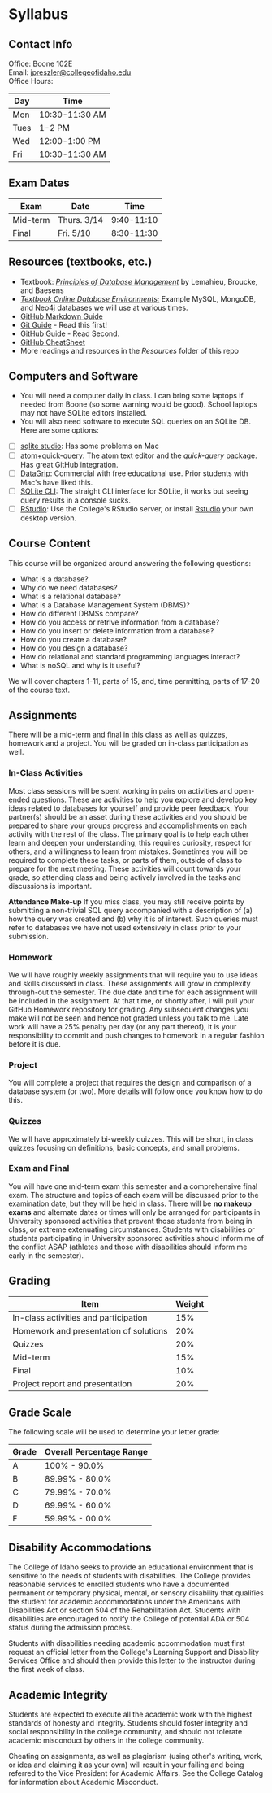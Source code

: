 # Syllabus

## Contact Info
Office: Boone 102E<br>
Email: jpreszler@collegeofidaho.edu <br>
Office Hours:<br>

Day | Time
----|-----
Mon | 10:30-11:30 AM
Tues| 1-2 PM
Wed | 12:00-1:00 PM
Fri | 10:30-11:30 AM

## Exam Dates

Exam | Date | Time
-----|------|------
Mid-term | Thurs. 3/14 | 9:40-11:10
Final | Fri. 5/10 | 8:30-11:30

## Resources (textbooks, etc.)
 * Textbook: [*Principles of Database Management*](https://www.amazon.com/Principles-Database-Management-Practical-Analyzing/dp/1107186129/) by Lemahieu, Broucke, and Baesens
 * [*Textbook Online Database Environments:*](https://www.pdbmbook.com/playground) Example MySQL, MongoDB, and Neo4j databases we will use at various times.
 * [GitHub Markdown Guide](https://guides.github.com/features/mastering-markdown/)
 * [Git Guide](http://rogerdudler.github.io/git-guide/) - Read this first!
 * [GitHub Guide](https://guides.github.com/introduction/git-handbook/) - Read Second.
 * [GitHub CheatSheet](https://education.github.com/git-cheat-sheet-education.pdf)
 * More readings and resources in the *Resources* folder of this repo

## Computers and Software
 * You will need a computer daily in class. I can bring some laptops if needed from Boone (so some warning would be good). School laptops may not have SQLite editors installed.
 * You will also need software to execute SQL queries on an SQLite DB. Here are some options:<br>
  - [ ] [sqlite studio](http://sqlitestudio.pl/): Has some problems on Mac
  - [ ] [atom+quick-query](https://atom.io): The atom text editor and the *quick-query* package. Has great GitHub integration.
  - [ ] [DataGrip](https://www.jetbrains.com/datagrip/): Commercial with free educational use. Prior students with Mac's have liked this.
  - [ ] [SQLite CLI](): The straight CLI interface for SQLite, it works but seeing query results in a console sucks.
  - [ ] [RStudio](https://rstudio.collegeofidaho.edu): Use the College's RStudio server, or install [Rstudio](https://www.rstudio.com) your own desktop version.

## Course Content
This course will be organized around answering the following questions:

* What is a database?
* Why do we need databases?
* What is a relational database?
* What is a Database Management System (DBMS)?
* How do different DBMSs compare?
* How do you access or retrive information from a database?
* How do you insert or delete information from a database?
* How do you create a database?
* How do you design a database?
* How do relational and standard programming languages interact?
* What is noSQL and why is it useful?

We will cover chapters 1-11, parts of 15, and, time permitting, parts of 17-20 of the course text.

## Assignments
There will be a mid-term and final in this class as well as quizzes, homework and a project. You will be graded on in-class participation as well.

### In-Class Activities
Most class sessions will be spent working in pairs on activities and open-ended questions. These are activities to help you explore and develop key ideas related to databases for yourself and provide peer feedback. Your partner(s) should be an asset during these activities and you should be prepared to share your groups progress and accomplishments on each activity with the rest of the class. The primary goal is to help each other learn and deepen your understanding, this requires curiosity, respect for others, and a willingness to learn from mistakes. Sometimes you will be required to complete these tasks, or parts of them, outside of class to prepare for the next meeting. These activities will count towards your grade, so attending class and being actively involved in the tasks and discussions is important.

**Attendance Make-up** If you miss class, you may still receive points by submitting a non-trivial SQL query accompanied with a description of (a) how the query was created and (b) why it is of interest. Such queries must refer to databases we have not used extensively in class prior to your submission.

### Homework
We will have roughly weekly assignments that will require you to use ideas and skills discussed in class.  These assignments will grow in complexity through-out the semester. The due date and time for each assignment will be included in the assignment. At that time, or shortly after, I will pull your GitHub Homework repository for grading. Any subsequent changes you make will not be seen and hence not graded unless you talk to me. Late work will have a $25\%$ penalty per day (or any part thereof), it is your responsibility to commit and push changes to homework in a regular fashion before it is due.

### Project
You will complete a project that requires the design and comparison of a database system (or two). More details will follow once you know how to do this.

### Quizzes
 We will have approximately bi-weekly quizzes. This will be short, in class quizzes focusing on definitions, basic concepts, and small problems.

### Exam and Final
 You will have one mid-term exam this semester and a comprehensive
final exam. The structure and topics of each
exam will be discussed prior to the examination date, but they will be
held in class. There will be **no makeup exams** and alternate
dates or times
will only be arranged for participants in University sponsored
activities that prevent those students from being in class, or extreme
extenuating circumstances. Students with disabilities or students
participating in University sponsored activities should inform
me of the conflict ASAP (athletes and those with disabilities should
inform me early in the semester).

## Grading

Item | Weight
-----|-------
In-class activities and participation | 15%
Homework and presentation of solutions | 20%
Quizzes | 20%
Mid-term | 15%
Final | 10%
Project report and presentation | 20%

## Grade Scale
The following scale will be used to determine your letter grade:<br>

Grade | Overall Percentage Range
------|--------------------
A     | 100% - 90.0%
B     | 89.99% - 80.0%
C     | 79.99% - 70.0%
D     | 69.99% - 60.0%
F     | 59.99% - 00.0%


## Disability Accommodations
The College of Idaho seeks to provide an educational environment that is sensitive to the needs of students with disabilities. The College provides reasonable services to enrolled students who have a documented permanent or temporary physical, mental, or sensory disability that qualifies the student for academic accommodations under the Americans with Disabilities Act or section 504 of the Rehabilitation Act. Students with disabilities are encouraged to notify the College of potential ADA or 504 status during the admission process.

Students with disabilities needing academic accommodation must first request an official letter from the College's Learning Support and Disability Services Office and should then provide this letter to the instructor during the first week of class.

## Academic Integrity
Students are expected to execute all the academic work with the highest standards of honesty and integrity. Students should foster integrity and social responsibility in the college community, and should not tolerate academic misconduct by others in the college community.

Cheating on assignments, as well as plagiarism (using other's writing, work, or idea and claiming it as your own) will result in your failing and being referred to the Vice President for Academic Affairs. See the College Catalog for information about Academic Misconduct.
